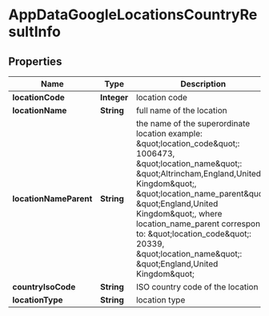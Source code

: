 

# AppDataGoogleLocationsCountryResultInfo


## Properties

| Name | Type | Description | Notes |
|------------ | ------------- | ------------- | -------------|
|**locationCode** | **Integer** | location code |  [optional] |
|**locationName** | **String** | full name of the location |  [optional] |
|**locationNameParent** | **String** | the name of the superordinate location example: \&quot;location_code\&quot;: 1006473, \&quot;location_name\&quot;: \&quot;Altrincham,England,United Kingdom\&quot;, \&quot;location_name_parent\&quot;: \&quot;England,United Kingdom\&quot;, where location_name_parent corresponds to: \&quot;location_code\&quot;: 20339, \&quot;location_name\&quot;: \&quot;England,United Kingdom\&quot; |  [optional] |
|**countryIsoCode** | **String** | ISO country code of the location |  [optional] |
|**locationType** | **String** | location type |  [optional] |



